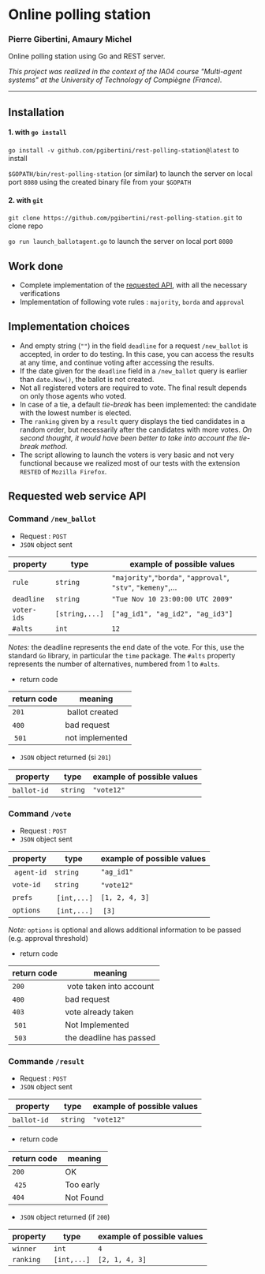 # Online polling station
### Pierre Gibertini, Amaury Michel

Online polling station using Go and REST server.

*This project was realized in the context of the IA04 course "Multi-agent systems" at the University of Technology of Compiègne (France).*

***

## Installation
#### 1. with `go install`
`go install -v github.com/pgibertini/rest-polling-station@latest` to install 

`$GOPATH/bin/rest-polling-station` (or similar) to launch the server on local port `8080` using the created binary file from your `$GOPATH`

#### 2. with `git`
`git clone https://github.com/pgibertini/rest-polling-station.git` to clone repo

`go run launch_ballotagent.go` to launch the server on local port `8080`


## Work done
- Complete implementation of the [requested API](https://gitlab.utc.fr/lagruesy/ia04/-/blob/main/docs/sujets/activit%C3%A9s/serveur-vote/api.md), with all the necessary verifications
- Implementation of following vote rules : `majority`, `borda` and `approval`


## Implementation choices
- And empty string (`""`) in the field `deadline` for a request `/new_ballot` is accepted, in order to do testing. In this case, you can access the results at any time, and continue voting after accessing the results.
- If the date given for the `deadline` field in a `/new_ballot` query is earlier than `date.Now()`, the ballot is not created.
- Not all registered voters are required to vote. The final result depends on only those agents who voted.
- In case of a tie, a default *tie-break* has been implemented: the candidate with the lowest number is elected.
- The `ranking` given by a `result` query displays the tied candidates in a random order, but necessarily after the candidates with more votes. *On second thought, it would have been better to take into account the tie-break method*.
- The script allowing to launch the voters is very basic and not very functional because we realized most of our tests with the extension `RESTED` of `Mozilla Firefox`.


## Requested web service API

### Command `/new_ballot`

- Request : `POST`
- `JSON` object sent

| property  | type        | example of possible values                                    |
|------------|-------------|-------------------------------------------------------------------|
| `rule`      | `string`       | `"majority"`,`"borda"`, `"approval"`, `"stv"`, `"kemeny"`,... |
| `deadline`  | `string`       | `"Tue Nov 10 23:00:00 UTC 2009"`                               |
| `voter-ids` | `[string,...]` | `["ag_id1", "ag_id2", "ag_id3"]`                                       |
| `#alts`     | `int`          | `12` |   

*Notes:* the deadline represents the end date of the vote. For this, use the standard `Go` library, in particular the `time` package. The `#alts` property represents the number of alternatives, numbered from 1 to `#alts`.

- return code

| return code | meaning |
|-------------|---------------|
| `201`       | ballot created    |
| `400`       | bad request   |
| `501` 	  | not implemented |

- `JSON` object returned (si `201`)

| property  | type | example of possible values                              |
|------------|-------------|-----------------------------------------------------|
| `ballot-id`    | `string` | `"vote12"` |

### Command `/vote`

- Request : `POST`
- `JSON` object sent

| property   | type | example of possible values  |
|------------|-------------|------------------------|
| `agent-id` | `string` | `"ag_id1"` |
| `vote-id`  | `string` | `"vote12"` |
| `prefs`    | `[int,...]` | `[1, 2, 4, 3]` |
| `options`  | `[int,...]` | `[3]` |

*Note:* `options` is optional and allows additional information to be passed (e.g. approval threshold)

- return code

| return code | meaning |
|-------------|---------------|
| `200`       | vote taken into account  |
| `400`       | bad request          |
| `403`       |	vote already taken   |
| `501` 	    | Not Implemented      |
| `503`       | the deadline has passed |

### Commande `/result`

- Request : `POST`
- `JSON` object sent

| property  | type | example of possible values                                 |
|------------|-------------|-----------------------------------------------------|
| `ballot-id`    | `string` | `"vote12"` |


- return code

| return code | meaning   |
|-------------|-----------------|
| `200`       | OK              |
| `425`       | Too early       |
| `404`       |	Not Found       |

- `JSON` object returned (if `200`)

| property   | type | example of possible values  |
|------------|-------------|------------------------|
| `winner`   | `int`       | `4`                    |
| `ranking`  | `[int,...]` | `[2, 1, 4, 3]`         |
